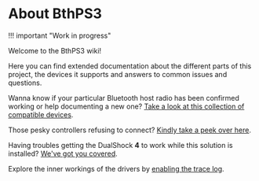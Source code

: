 # About BthPS3

!!! important "Work in progress"

Welcome to the BthPS3 wiki!

Here you can find extended documentation about the different parts of this project, the devices it supports and answers to common issues and questions.

Wanna know if your particular Bluetooth host radio has been confirmed working or help documenting a new one? [Take a look at this collection of compatible devices](Compatible-Bluetooth-Devices).

Those pesky controllers refusing to connect? [Kindly take a peek over here](About-Controller-Compatibility).

Having troubles getting the DualShock **4** to work while this solution is installed? [We've got you covered](DualShock-4-FAQ).

Explore the inner workings of the drivers by [enabling the trace log](Debugging-the-drivers).

